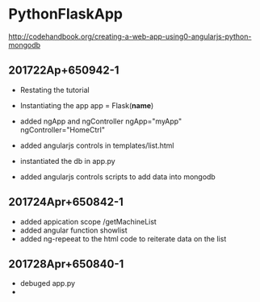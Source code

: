 # PythonFlaskApp
http://codehandbook.org/creating-a-web-app-using0-angularjs-python-mongodb

## 201722Ap+650942-1
- Restating the tutorial

- Instantiating the app 
  app = Flask(__name__)

- added ngApp and ngController
  ngApp="myApp"
  ngController="HomeCtrl"

- added angularjs controls in templates/list.html
- instantiated the db in app.py
- added angularjs controls scripts to add data into mongodb

## 201724Apr+650842-1
- added appication scope /getMachineList
- added angular function showlist
- added ng-repeeat to the html code to reiterate data on the list

## 201728Apr+650840-1
- debuged app.py
- 
